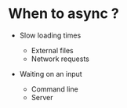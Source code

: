 # When to async ?

- Slow loading times

  - External files
  - Network requests

- Waiting on an input
  - Command line
  - Server
